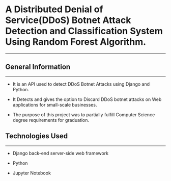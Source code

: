 <h1>A Distributed Denial of Service(DDoS) Botnet Attack Detection and Classification System Using Random Forest Algorithm.</h1>
<hr>
<h2>General Information</h2>
<hr><ul>
<li>It is an API used to detect DDoS Botnet Attacks using Django and Python.</li>
</ul><ul>
<li>It Detects and gives the option to Discard DDoS botnet attacks on Web applications for small-scale businesses.</li>
</ul><ul>
<li>The purpose of this project was to partially fulfill Computer Science degree requirements for graduation.</li>
</ul><h2>Technologies Used</h2>
<hr><ul>
<li>Django back-end server-side web framework</li>
</ul><ul>
<li>Python</li>
</ul><ul>
<li>Jupyter Notebook</li>
